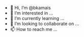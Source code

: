 - 👋 Hi, I’m @bkamais
- 👀 I’m interested in ...
- 🌱 I’m currently learning ...
- 💞️ I’m looking to collaborate on ...
- 📫 How to reach me ...

<!---
bkamais/bkamais is a ✨ special ✨ repository because its `README.md` (this file) appears on your GitHub profile.
You can click the Preview link to take a look at your changes.
--->
